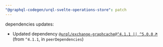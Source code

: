 ```yaml
---
"@graphql-codegen/urql-svelte-operations-store": patch
---
```


dependencies updates: 

- Updated dependency [`@urql/exchange-graphcache@^4.1.1 || ^5.0.0` ↗︎](https://www.npmjs.com/package/@urql/exchange-graphcache/v/null) (from `^4.1.1`, in `peerDependencies`)
